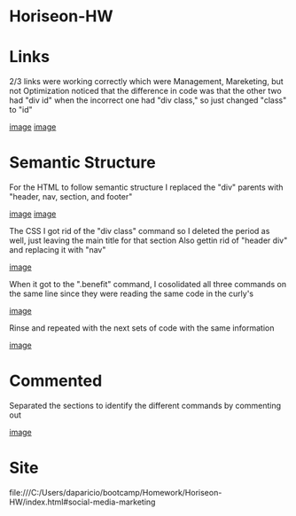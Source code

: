 # Horiseon-HW

# Links
2/3 links were working correctly which were Management, Mareketing, but not Optimization
noticed that the difference in code was that the other two had "div id" when the incorrect one had "div class," so just changed "class" to "id"

[image](https://user-images.githubusercontent.com/95456899/146625227-bc8c49d9-b427-4f2d-bef0-ee04540d0a98.png)
[image](https://user-images.githubusercontent.com/95456899/146625425-574b11f9-b643-40d6-8e94-5756314eac8f.png)

# Semantic Structure
For the HTML to follow semantic structure I replaced the "div" parents with "header, nav, section, and footer"

[image](https://user-images.githubusercontent.com/95456899/146625512-764af78c-3a99-42ef-9762-4edc1210f6a7.png)
[image](https://user-images.githubusercontent.com/95456899/146625538-1247aa62-5d2a-48e2-ba97-f8284d68e28d.png)


The CSS I got rid of the "div class" command so I deleted the period as well, just leaving the main title for that section
Also gettin rid of "header div" and replacing it with "nav"

[image](https://user-images.githubusercontent.com/95456899/146625705-83232b74-9ff0-416c-9798-ffefbf30d893.png)

When it got to the ".benefit" command, I cosolidated all three commands on the same line since they were reading the same code in the curly's

[image](https://user-images.githubusercontent.com/95456899/146625814-9cbb4b84-f9e5-432e-a030-d21c0bccba48.png)

Rinse and repeated with the next sets of code with the same information

[image](https://user-images.githubusercontent.com/95456899/146625957-caa8cf75-c91e-446f-89f2-ed0ff6357bdb.png)

# Commented
Separated the sections to identify the different commands by commenting out 

[image](https://user-images.githubusercontent.com/95456899/146626123-1f3edb69-87e2-4084-9898-94ef3102b45d.png)

# Site
file:///C:/Users/daparicio/bootcamp/Homework/Horiseon-HW/index.html#social-media-marketing
